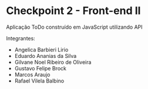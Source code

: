 # Checkpoint 2 - Front-end II

<p>Aplicação ToDo construído em JavaScript utilizando API</p>

Integrantes:
<ul>
  <li>Angelica Barbieri Lirio</li>
  <li>Eduardo Ananias da Silva</li>
  <li>Gilvane Noel Ribeiro de Oliveira</li>
  <li>Gustavo Felipe Brock</li>
  <li>Marcos Araujo</li>
  <li>Rafael Vilela Balbino</li>
</ul>

